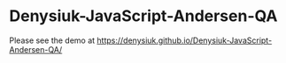 # Denysiuk-JavaScript-Andersen-QA

Please see the demo at https://denysiuk.github.io/Denysiuk-JavaScript-Andersen-QA/
